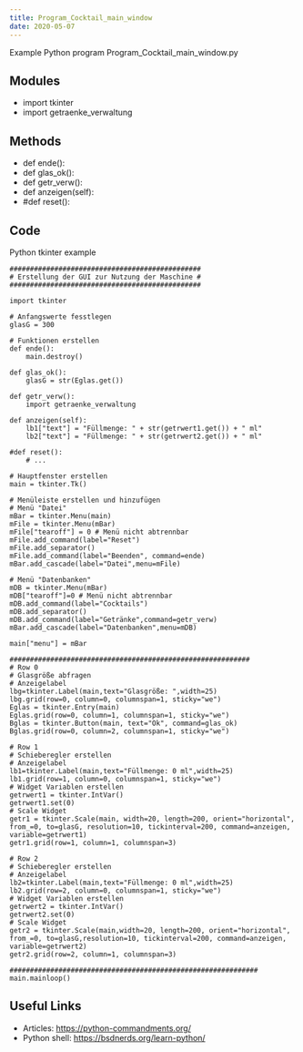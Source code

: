 ```yaml
---
title: Program_Cocktail_main_window
date: 2020-05-07
---
```

Example Python program Program_Cocktail_main_window.py

## Modules

* import tkinter
* import getraenke_verwaltung

## Methods

* def ende():
* def glas_ok():
* def getr_verw():
* def anzeigen(self):
* #def reset():

## Code

Python tkinter example

    ###############################################
    # Erstellung der GUI zur Nutzung der Maschine #
    ###############################################
    
    import tkinter
    
    # Anfangswerte fesstlegen
    glasG = 300
    
    # Funktionen erstellen
    def ende():
        main.destroy()
    
    def glas_ok():
        glasG = str(Eglas.get())
    
    def getr_verw():
        import getraenke_verwaltung
    
    def anzeigen(self):
        lb1["text"] = "Füllmenge: " + str(getrwert1.get()) + " ml"
        lb2["text"] = "Füllmenge: " + str(getrwert2.get()) + " ml"
    
    #def reset():
        # ...
    
    # Hauptfenster erstellen
    main = tkinter.Tk()
    
    # Menüleiste erstellen und hinzufügen
    # Menü "Datei"
    mBar = tkinter.Menu(main)
    mFile = tkinter.Menu(mBar)
    mFile["tearoff"] = 0 # Menü nicht abtrennbar
    mFile.add_command(label="Reset")
    mFile.add_separator()
    mFile.add_command(label="Beenden", command=ende)
    mBar.add_cascade(label="Datei",menu=mFile)
    
    # Menü "Datenbanken"
    mDB = tkinter.Menu(mBar)
    mDB["tearoff"]=0 # Menü nicht abtrennbar
    mDB.add_command(label="Cocktails")
    mDB.add_separator()
    mDB.add_command(label="Getränke",command=getr_verw)
    mBar.add_cascade(label="Datenbanken",menu=mDB)
    
    main["menu"] = mBar
    
    ###########################################################
    # Row 0
    # Glasgröße abfragen
    # Anzeigelabel
    lbg=tkinter.Label(main,text="Glasgröße: ",width=25)
    lbg.grid(row=0, column=0, columnspan=1, sticky="we")
    Eglas = tkinter.Entry(main)
    Eglas.grid(row=0, column=1, columnspan=1, sticky="we")
    Bglas = tkinter.Button(main, text="Ok", command=glas_ok)
    Bglas.grid(row=0, column=2, columnspan=1, sticky="we")
    
    # Row 1
    # Schieberegler erstellen
    # Anzeigelabel
    lb1=tkinter.Label(main,text="Füllmenge: 0 ml",width=25)
    lb1.grid(row=1, column=0, columnspan=1, sticky="we")
    # Widget Variablen erstellen
    getrwert1 = tkinter.IntVar()
    getrwert1.set(0)
    # Scale Widget
    getr1 = tkinter.Scale(main, width=20, length=200, orient="horizontal", from_=0, to=glasG, resolution=10, tickinterval=200, command=anzeigen, variable=getrwert1)
    getr1.grid(row=1, column=1, columnspan=3)
    
    # Row 2
    # Schieberegler erstellen
    # Anzeigelabel
    lb2=tkinter.Label(main,text="Füllmenge: 0 ml",width=25)
    lb2.grid(row=2, column=0, columnspan=1, sticky="we")
    # Widget Variablen erstellen
    getrwert2 = tkinter.IntVar()
    getrwert2.set(0)
    # Scale Widget
    getr2 = tkinter.Scale(main,width=20, length=200, orient="horizontal", from_=0, to=glasG,resolution=10, tickinterval=200, command=anzeigen, variable=getrwert2)
    getr2.grid(row=2, column=1, columnspan=3)
    
    #############################################################
    main.mainloop()
    
    
    

## Useful Links

- Articles: https://python-commandments.org/
- Python shell: https://bsdnerds.org/learn-python/
